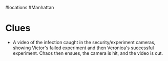 #locations #Manhattan 
# Clues
- A video of the infection caught in the security/experiment cameras, showing Victor's failed experiment and then Veronica's successful experiment. Chaos then ensues, the camera is hit, and the video is cut.